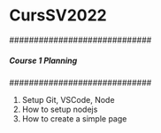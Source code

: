 # CursSV2022

#############################
##### Course 1 Planning #####
#############################
1. Setup Git, VSCode, Node
2. How to setup nodejs
3. How to create a simple page
